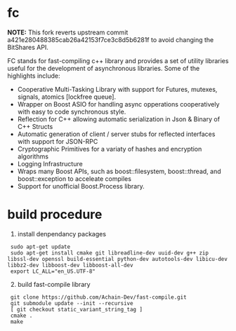 fc
==

**NOTE:** This fork reverts upstream commit a421e280488385cab26a42153f7ce3c8d5b6281f to avoid changing the BitShares API.

FC stands for fast-compiling c++ library and provides a set of utility libraries useful
for the development of asynchronous libraries.  Some of the highlights include:

 - Cooperative Multi-Tasking Library with support for Futures, mutexes, signals, atomics [lockfree queue].
 - Wrapper on Boost ASIO for handling async opperations cooperatively with easy to code synchronous style.
 - Reflection for C++ allowing automatic serialization in Json & Binary of C++ Structs 
 - Automatic generation of client / server stubs for reflected interfaces with support for JSON-RPC
 - Cryptographic Primitives for a variaty of hashes and encryption algorithms
 - Logging Infrastructure 
 - Wraps many Boost APIs, such as boost::filesystem, boost::thread, and boost::exception to acceleate compiles
 - Support for unofficial Boost.Process library.
 
 build procedure
 ===============
  1. install denpendancy packages
  ```
   sudo apt-get update
   sudo apt-get install cmake git libreadline-dev uuid-dev g++ zip libssl-dev openssl build-essential python-dev autotools-dev libicu-dev libbz2-dev libboost-dev libboost-all-dev
   export LC_ALL="en_US.UTF-8"
  ``` 

 
  2. build fast-compile library
  ```
   git clone https://github.com/Achain-Dev/fast-compile.git
   git submodule update --init --recursive
   [ git checkout static_variant_string_tag ]
   cmake .
   make
